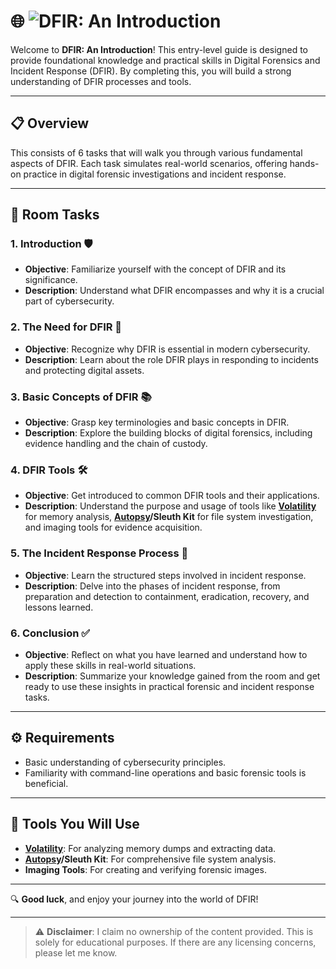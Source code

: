 # 🌐 ![DFIR: An Introduction](https://tryhackme.com/r/room/introductoryroomdfirmodule)
Welcome to **DFIR: An Introduction**! This entry-level guide is designed to provide foundational knowledge and practical skills in Digital Forensics and Incident Response (DFIR). By completing this, you will build a strong understanding of DFIR processes and tools.

---

## 📋 Overview
This consists of 6 tasks that will walk you through various fundamental aspects of DFIR. Each task simulates real-world scenarios, offering hands-on practice in digital forensic investigations and incident response.

---

## 📝 Room Tasks

### 1. Introduction 🛡️
- **Objective**: Familiarize yourself with the concept of DFIR and its significance.
- **Description**: Understand what DFIR encompasses and why it is a crucial part of cybersecurity.

### 2. The Need for DFIR 🔎
- **Objective**: Recognize why DFIR is essential in modern cybersecurity.
- **Description**: Learn about the role DFIR plays in responding to incidents and protecting digital assets.

### 3. Basic Concepts of DFIR 📚
- **Objective**: Grasp key terminologies and basic concepts in DFIR.
- **Description**: Explore the building blocks of digital forensics, including evidence handling and the chain of custody.

### 4. DFIR Tools 🛠️
- **Objective**: Get introduced to common DFIR tools and their applications.
- **Description**: Understand the purpose and usage of tools like **[Volatility](https://www.volatilityfoundation.org/)** for memory analysis, **[Autopsy](https://www.sleuthkit.org/autopsy/)/Sleuth Kit** for file system investigation, and imaging tools for evidence acquisition.

### 5. The Incident Response Process 🚨
- **Objective**: Learn the structured steps involved in incident response.
- **Description**: Delve into the phases of incident response, from preparation and detection to containment, eradication, recovery, and lessons learned.

### 6. Conclusion ✅
- **Objective**: Reflect on what you have learned and understand how to apply these skills in real-world situations.
- **Description**: Summarize your knowledge gained from the room and get ready to use these insights in practical forensic and incident response tasks.

---

## ⚙️ Requirements
- Basic understanding of cybersecurity principles.
- Familiarity with command-line operations and basic forensic tools is beneficial.

---

## 🧰 Tools You Will Use
- **[Volatility](https://www.volatilityfoundation.org/)**: For analyzing memory dumps and extracting data.
- **[Autopsy](https://www.sleuthkit.org/autopsy/)/Sleuth Kit**: For comprehensive file system analysis.
- **Imaging Tools**: For creating and verifying forensic images.

---

🔍 **Good luck**, and enjoy your journey into the world of DFIR!

---

> ⚠️ **Disclaimer**: I claim no ownership of the content provided. This is solely for educational purposes. If there are any licensing concerns, please let me know.

